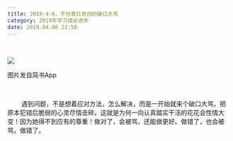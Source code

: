 ```yaml
---
title: 2019-4-6，不分青红皂白的破口大骂
category: 2019年学习成长进步
date: 2019.04.06 22:58
---
```


 

![](https://markdown-1301532546.cos.ap-guangzhou.myqcloud.com/peipei_blog/20210921144246.jpeg)  

图片发自简书App

   

        遇到问题，不是想着应对方法，怎么解决，而是一开始就来个破口大骂，把原本犯错后脆弱的心灵尽情击碎。这就是为何一向认真踏实干活的花花会性情大变！因为她得不到应有的尊重！做对了，会被骂，还能做更好。做错了，也会被骂，做错了。